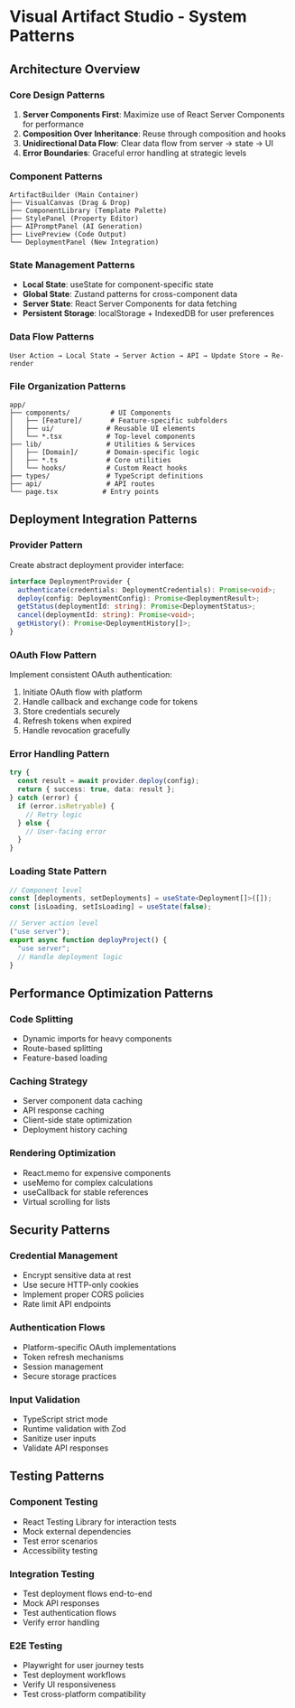 # Visual Artifact Studio - System Patterns

## Architecture Overview

### Core Design Patterns

1. **Server Components First**: Maximize use of React Server Components for performance
2. **Composition Over Inheritance**: Reuse through composition and hooks
3. **Unidirectional Data Flow**: Clear data flow from server → state → UI
4. **Error Boundaries**: Graceful error handling at strategic levels

### Component Patterns

```
ArtifactBuilder (Main Container)
├── VisualCanvas (Drag & Drop)
├── ComponentLibrary (Template Palette)
├── StylePanel (Property Editor)
├── AIPromptPanel (AI Generation)
├── LivePreview (Code Output)
└── DeploymentPanel (New Integration)
```

### State Management Patterns

- **Local State**: useState for component-specific state
- **Global State**: Zustand patterns for cross-component data
- **Server State**: React Server Components for data fetching
- **Persistent Storage**: localStorage + IndexedDB for user preferences

### Data Flow Patterns

```
User Action → Local State → Server Action → API → Update Store → Re-render
```

### File Organization Patterns

```
app/
├── components/          # UI Components
│   ├── [Feature]/       # Feature-specific subfolders
│   ├── ui/             # Reusable UI elements
│   └── *.tsx           # Top-level components
├── lib/                # Utilities & Services
│   ├── [Domain]/       # Domain-specific logic
│   ├── *.ts            # Core utilities
│   └── hooks/          # Custom React hooks
├── types/              # TypeScript definitions
├── api/                # API routes
└── page.tsx           # Entry points
```

## Deployment Integration Patterns

### Provider Pattern

Create abstract deployment provider interface:

```typescript
interface DeploymentProvider {
  authenticate(credentials: DeploymentCredentials): Promise<void>;
  deploy(config: DeploymentConfig): Promise<DeploymentResult>;
  getStatus(deploymentId: string): Promise<DeploymentStatus>;
  cancel(deploymentId: string): Promise<void>;
  getHistory(): Promise<DeploymentHistory[]>;
}
```

### OAuth Flow Pattern

Implement consistent OAuth authentication:

1. Initiate OAuth flow with platform
2. Handle callback and exchange code for tokens
3. Store credentials securely
4. Refresh tokens when expired
5. Handle revocation gracefully

### Error Handling Pattern

```typescript
try {
  const result = await provider.deploy(config);
  return { success: true, data: result };
} catch (error) {
  if (error.isRetryable) {
    // Retry logic
  } else {
    // User-facing error
  }
}
```

### Loading State Pattern

```typescript
// Component level
const [deployments, setDeployments] = useState<Deployment[]>([]);
const [isLoading, setIsLoading] = useState(false);

// Server action level
("use server");
export async function deployProject() {
  "use server";
  // Handle deployment logic
}
```

## Performance Optimization Patterns

### Code Splitting

- Dynamic imports for heavy components
- Route-based splitting
- Feature-based loading

### Caching Strategy

- Server component data caching
- API response caching
- Client-side state optimization
- Deployment history caching

### Rendering Optimization

- React.memo for expensive components
- useMemo for complex calculations
- useCallback for stable references
- Virtual scrolling for lists

## Security Patterns

### Credential Management

- Encrypt sensitive data at rest
- Use secure HTTP-only cookies
- Implement proper CORS policies
- Rate limit API endpoints

### Authentication Flows

- Platform-specific OAuth implementations
- Token refresh mechanisms
- Session management
- Secure storage practices

### Input Validation

- TypeScript strict mode
- Runtime validation with Zod
- Sanitize user inputs
- Validate API responses

## Testing Patterns

### Component Testing

- React Testing Library for interaction tests
- Mock external dependencies
- Test error scenarios
- Accessibility testing

### Integration Testing

- Test deployment flows end-to-end
- Mock API responses
- Test authentication flows
- Verify error handling

### E2E Testing

- Playwright for user journey tests
- Test deployment workflows
- Verify UI responsiveness
- Test cross-platform compatibility
